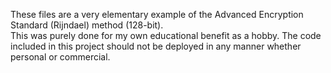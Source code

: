 These files are a very elementary example of the Advanced Encryption Standard (Rijndael) method (128-bit).  
This was purely done for my own educational benefit as a hobby.
The code included in this project should not be deployed in any manner whether personal or commercial. 
